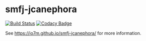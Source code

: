 smfj-jcanephora
===

[![Build Status](https://travis-ci.org/io7m/smfj-jcanephora.svg?branch=master)](https://travis-ci.org/io7m/smfj-jcanephora)
[![Codacy Badge](https://api.codacy.com/project/badge/Grade/81ae1dc38d954cc4a7027599f96b3e4d)](https://www.codacy.com/app/github_79/smfj-jcanephora?utm_source=github.com&amp;utm_medium=referral&amp;utm_content=io7m/smfj-jcanephora&amp;utm_campaign=Badge_Grade)

See https://io7m.github.io/smfj-jcanephora/ for more information.
